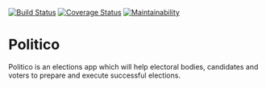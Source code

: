 [![Build Status](https://travis-ci.com/Moise1/Politico.svg?branch=develop)](https://travis-ci.com/Moise1/Politico)
[![Coverage Status](https://coveralls.io/repos/github/Moise1/Politico/badge.svg?branch=develop)](https://coveralls.io/github/Moise1/Politico?branch=develop)
[![Maintainability](https://api.codeclimate.com/v1/badges/e16bbcad8de9f9f91860/maintainability)](https://codeclimate.com/github/Moise1/Politico/maintainability)

# Politico
Politico is an elections app which will help electoral bodies, candidates and voters to prepare and execute successful elections.
